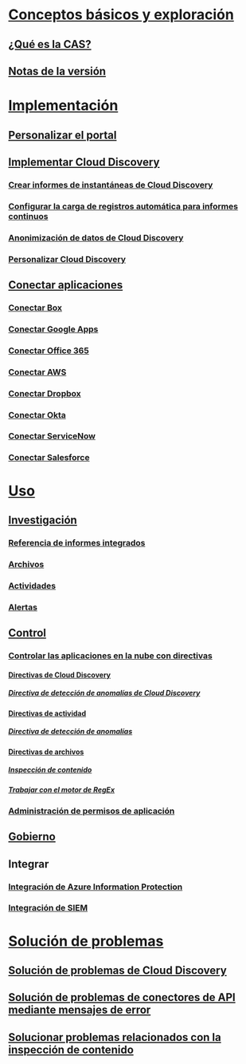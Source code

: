 # [Conceptos básicos y exploración](what-is-cloud-app-security.md)
## [¿Qué es la CAS?](what-is-cloud-app-security.md)
## [Notas de la versión](release-notes.md)
# [Implementación](getting-started-with-cloud-app-security.md)
## [Personalizar el portal](general-setup.md)
## [Implementar Cloud Discovery](set-up-cloud-discovery.md)
### [Crear informes de instantáneas de Cloud Discovery](create-snapshot-cloud-discovery-reports.md)
### [Configurar la carga de registros automática para informes continuos](configure-automatic-log-upload-for-continuous-reports.md)
### [Anonimización de datos de Cloud Discovery](cloud-discovery-anonymizer.md)
### [Personalizar Cloud Discovery](working-with-cloud-discovery-data.md)
## [Conectar aplicaciones](enable-instant-visibility-protection-and-governance-actions-for-your-apps.md)
### [Conectar Box](connect-box-to-microsoft-cloud-app-security.md)
### [Conectar Google Apps](connect-google-apps-to-microsoft-cloud-app-security.md)
### [Conectar Office 365](connect-office-365-to-microsoft-cloud-app-security.md)
### [Conectar AWS](connect-aws-to-microsoft-cloud-app-security.md)
### [Conectar Dropbox](connect-dropbox-to-microsoft-cloud-app-security.md)
### [Conectar Okta](connect-okta-to-microsoft-cloud-app-security.md)
### [Conectar ServiceNow](connect-servicenow-to-microsoft-cloud-app-security.md)
### [Conectar Salesforce](connect-salesforce-to-microsoft-cloud-app-security.md)
# [Uso](daily-activities-to-protect-your-cloud-environment.md)
## [Investigación](investigate.md)
### [Referencia de informes integrados](built-in-report-reference.md)
### [Archivos](file-filters.md)
### [Actividades](activity-filters.md)
### [Alertas](monitor-alerts.md)
## [Control](control.md)
### [Controlar las aplicaciones en la nube con directivas](control-cloud-apps-with-policies.md)
#### [Directivas de Cloud Discovery](cloud-discovery-policies.md)
##### [Directiva de detección de anomalías de Cloud Discovery](cloud-discovery-anomaly-detection-policy.md)
#### [Directivas de actividad](user-activity-policies.md)
##### [Directiva de detección de anomalías](anomaly-detection-policy.md)
#### [Directivas de archivos](data-protection-policies.md)
##### [Inspección de contenido](content-inspection.md)
##### [Trabajar con el motor de RegEx](working-with-the-regex-engine.md)
### [Administración de permisos de aplicación](manage-app-permissions.md)
## [Gobierno](governance-actions.md)
## Integrar
### [Integración de Azure Information Protection](azip-integration.md)
### [Integración de SIEM](siem.md)
# [Solución de problemas](troubleshooting.md)
## [Solución de problemas de Cloud Discovery](troubleshooting-cloud-discovery.md)
## [Solución de problemas de conectores de API mediante mensajes de error](troubleshooting-api-connectors-using-error-messages.md)
## [Solucionar problemas relacionados con la inspección de contenido](troubleshooting-content-inspection.md)

<!--HONumber=Jan17_HO1-->


